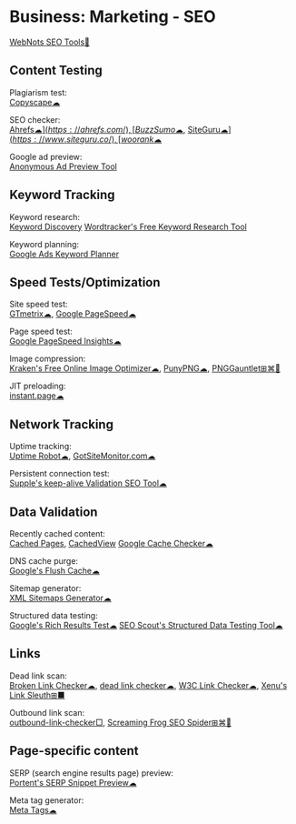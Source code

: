 # Business: Marketing - SEO

[WebNots SEO Tools💩](https://www.webnots.com/seo-tools/)

## Content Testing

Plagiarism test:  
[Copyscape☁](https://www.copyscape.com/)

SEO checker:  
[Ahrefs☁$](https://ahrefs.com/),
[BuzzSumo☁$](https://buzzsumo.com/),
[SiteGuru☁$](https://www.siteguru.co/),
[woorank☁$](https://www.woorank.com/)

Google ad preview:  
[Anonymous Ad Preview Tool](https://ads.google.com/anon/AdPreview)

## Keyword Tracking

Keyword research:  
[Keyword Discovery](https://www.keyworddiscovery.com/)
[Wordtracker's Free Keyword Research Tool](https://www.wordtracker.com/)

Keyword planning:  
[Google Ads Keyword Planner](https://ads.google.com/home/tools/keyword-planner/)

## Speed Tests/Optimization

Site speed test:  
[GTmetrix☁](https://gtmetrix.com),
[Google PageSpeed☁](https://pagespeed.web.dev/)

Page speed test:  
[Google PageSpeed Insights☁](https://developers.google.com/speed/pagespeed/insights/)

Image compression:  
[Kraken's Free Online Image Optimizer☁](https://kraken.io/web-interface),
[PunyPNG☁](http://punypng.com/),
[PNGGauntlet⊞⌘🐧](https://pnggauntlet.com/)

JIT preloading:  
[instant.page☁](https://instant.page/)

## Network Tracking

Uptime tracking:  
[Uptime Robot☁](https://uptimerobot.com/),
[GotSiteMonitor.com☁](https://www.gotsitemonitor.com/)

Persistent connection test:  
[Supple's keep-alive Validation SEO Tool☁](https://supple.com.au/tools/check-persistent-connection/)

## Data Validation

Recently cached content:  
[Cached Pages](http://www.cachedpages.com/),
[CachedView](https://cachedview.com/)
[Google Cache Checker☁](https://www.webnots.com/seo-tools/google-cache-checker)

DNS cache purge:  
[Google's Flush Cache☁](https://developers.google.com/speed/public-dns/cache)

Sitemap generator:  
[XML Sitemaps Generator☁](https://www.xml-sitemaps.com/)

Structured data testing:  
[Google's Rich Results Test☁](https://search.google.com/test/rich-results)
[SEO Scout's Structured Data Testing Tool☁](https://seoscout.com/tools/schema-generator)

## Links

Dead link scan:  
[Broken Link Checker☁](https://brokenlinkcheck.com/broken-links.php),
[dead link checker☁](https://www.deadlinkchecker.com/),
[W3C Link Checker☁](https://validator.w3.org/checklink),
[Xenu's Link Sleuth⊞■](https://home.snafu.de/tilman/xenulink.html)

Outbound link scan:  
[outbound-link-checker□](https://github.com/ashishb/outbound-link-checker),
[Screaming Frog SEO Spider⊞⌘🐧](https://www.screamingfrog.co.uk/seo-spider/)

## Page-specific content

SERP (search engine results page) preview:  
[Portent's SERP Snippet Preview☁](https://www.portent.com/serp-preview-tool/)

Meta tag generator:  
[Meta Tags☁](https://metatags.io/)
